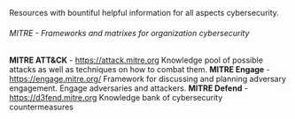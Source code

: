 Resources with bountiful helpful information for all aspects cybersecurity.

###### MITRE - Frameworks and matrixes for organization cybersecurity
**MITRE ATT&CK** - https://attack.mitre.org
	Knowledge pool of possible attacks as well as techniques on how to combat them. 
**MITRE Engage** - https://engage.mitre.org/
	Framework for discussing and planning adversary engagement. Engage adversaries and attackers.
**MITRE Defend** - https://d3fend.mitre.org
	Knowledge bank of cybersecurity countermeasures



